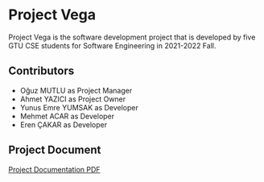 # Project Vega  

Project Vega is the software development project that is developed by five GTU CSE students for Software Engineering in 2021-2022 Fall.

## Contributors

- Oğuz MUTLU as Project Manager
- Ahmet YAZICI as Project Owner
- Yunus Emre YUMSAK as Developer
- Mehmet ACAR as Developer
- Eren ÇAKAR as Developer

## Project Document

[Project Documentation PDF](Vega_Final_Report.pdf)
